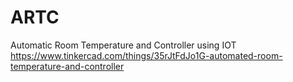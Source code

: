 # ARTC
Automatic Room Temperature and Controller using IOT
https://www.tinkercad.com/things/35rJtFdJo1G-automated-room-temperature-and-controller
